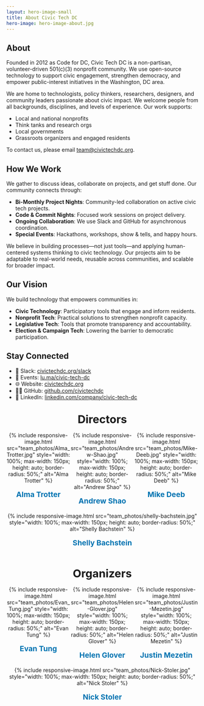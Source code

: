 ```yaml
---
layout: hero-image-small
title: About Civic Tech DC
hero-image: hero-image-about.jpg
---
```


## About

Founded in 2012 as Code for DC, Civic Tech DC is a non-partisan, volunteer-driven 501(c)(3) nonprofit community. We use open-source technology to support civic engagement, strengthen democracy, and empower public-interest initiatives in the Washington, DC area.

We are home to technologists, policy thinkers, researchers, designers, and community leaders passionate about civic impact. We welcome people from all backgrounds, disciplines, and levels of experience. Our work supports:

- Local and national nonprofits
- Think tanks and research orgs
- Local governments
- Grassroots organizers and engaged residents

To contact us, please email <team@civictechdc.org>.

## How We Work

We gather to discuss ideas, collaborate on projects, and get stuff done. Our community connects through:

- **Bi-Monthly Project Nights**: Community-led collaboration on active civic tech projects.
- **Code & Commit Nights**: Focused work sessions on project delivery.
- **Ongoing Collaboration**: We use Slack and GitHub for asynchronous coordination.
- **Special Events**: Hackathons, workshops, show & tells, and happy hours.

We believe in building processes—not just tools—and applying human-centered systems thinking to civic technology. Our projects aim to be adaptable to real-world needs, reusable across communities, and scalable for broader impact.

## Our Vision

We build technology that empowers communities in:

- **Civic Technology**: Participatory tools that engage and inform residents.
- **Nonprofit Tech**: Practical solutions to strengthen nonprofit capacity.
- **Legislative Tech**: Tools that promote transparency and accountability.
- **Election & Campaign Tech**: Lowering the barrier to democratic participation.

## Stay Connected

- 💬 Slack: [civictechdc.org/slack](https://civictechdc.org/slack)
- 📆 Events: [lu.ma/civic-tech-dc](https://lu.ma/civic-tech-dc)
- 🌐 Website: [civictechdc.org](https://civictechdc.org)
- 🧑‍💻 GitHub: [github.com/civictechdc](https://github.com/civictechdc)
- 🔗 LinkedIn: [linkedin.com/company/civic-tech-dc](https://linkedin.com/company/civic-tech-dc)

<h2 style="text-align: center; font-size: 1.8rem; margin-bottom: 1rem; margin-top: 2rem;">Directors</h2>
<div style="display: flex; flex-wrap: wrap; justify-content: space-between; gap: 0; width: 100%; margin: 0 auto; padding: 0;">
    <!-- Alma Trotter -->
    <div style="flex: 1; min-width: 150px; text-align: center;">
        {% include responsive-image.html src="team_photos/Alma_Trotter.jpg" style="width: 100%; max-width: 150px; height: auto; border-radius: 50%;" alt="Alma Trotter" %}
        <p style="margin-top: 1rem; font-size: 1.2rem; font-weight: bold;"><a href="https://www.linkedin.com/in/almatrotter/" target="_blank" style="text-decoration: none; color: #0073b1;">Alma Trotter</a></p>
    </div>
    <!-- Andrew Shao -->
    <div style="flex: 1; min-width: 150px; text-align: center;">
        {% include responsive-image.html src="team_photos/Andrew-Shao.jpg" style="width: 100%; max-width: 150px; height: auto; border-radius: 50%;" alt="Andrew Shao" %}
        <p style="margin-top: 1rem; font-size: 1.2rem; font-weight: bold;"><a href="https://www.linkedin.com/in/andrew-shao-55507497/" target="_blank" style="text-decoration: none; color: #0073b1;">Andrew Shao</a></p>
    </div>
    <!-- Mike Deeb -->
    <div style="flex: 1; min-width: 150px; text-align: center;">
       {% include responsive-image.html src="team_photos/Mike-Deeb.jpg" style="width: 100%; max-width: 150px; height: auto; border-radius: 50%;" alt="Mike Deeb" %}
        <p style="margin-top: 1rem; font-size: 1.2rem; font-weight: bold;"><a href="https://www.linkedin.com/in/michael-deeb/" target="_blank" style="text-decoration: none; color: #0073b1;">Mike Deeb</a></p>
    </div>
    <!-- Shelly Bachstein -->
    <div style="flex: 1; min-width: 150px; text-align: center;">
       {% include responsive-image.html  src="team_photos/shelly-bachstein.jpg" style="width: 100%; max-width: 150px; height: auto; border-radius: 50%;" alt="Shelly Bachstein" %}
        <p style="margin-top: 1rem; font-size: 1.2rem; font-weight: bold;"><a href="https://www.linkedin.com/in/sbachstein/" target="_blank" style="text-decoration: none; color: #0073b1;">Shelly Bachstein</a></p>
    </div>
</div>

<h2 style="text-align: center; font-size: 1.8rem; margin-bottom: 1rem; margin-top: 2rem;">Organizers</h2>
<div style="display: flex; flex-wrap: wrap; justify-content: space-between; gap: 0; width: 100%; margin: 0 auto; padding: 0;">
    <!-- Evan Tung -->
    <div style="flex: 1; min-width: 150px; text-align: center;">
        {% include responsive-image.html  src="team_photos/Evan_Tung.jpg" style="width: 100%; max-width: 150px; height: auto; border-radius: 50%;" alt="Evan Tung" %}
        <p style="margin-top: 1rem; font-size: 1.2rem; font-weight: bold;"><a href="https://www.linkedin.com/in/ejtung/" target="_blank" style="text-decoration: none; color: #0073b1;">Evan Tung</a></p>
    </div>
    <div style="flex: 1; min-width: 150px; text-align: center;">
        {% include responsive-image.html  src="team_photos/Helen-Glover.jpg" style="width: 100%; max-width: 150px; height: auto; border-radius: 50%;" alt="Helen Glover" %}
        <p style="margin-top: 1rem; font-size: 1.2rem; font-weight: bold;"><a href="https://www.linkedin.com/in/helen-glover/" target="_blank" style="text-decoration: none; color: #0073b1;">Helen Glover</a></p>
    </div>
    <!-- Justin Mezetin -->
    <div style="flex: 1; min-width: 150px; text-align: center;">
        {% include responsive-image.html  src="team_photos/Justin-Mezetin.jpg" style="width: 100%; max-width: 150px; height: auto; border-radius: 50%;" alt="Justin Mezetin" %}
        <p style="margin-top: 1rem; font-size: 1.2rem; font-weight: bold;"><a href="https://www.linkedin.com/in/justin-mezetin-3649b866/" target="_blank" style="text-decoration: none; color: #0073b1;">Justin Mezetin</a></p>
    </div>
<!-- Nick-->
    <div style="flex: 1; min-width: 150px; text-align: center;">
        {% include responsive-image.html  src="team_photos/Nick-Stoler.jpg" style="width: 100%; max-width: 150px; height: auto; border-radius: 50%;" alt="Nick Stoler" %}
        <p style="margin-top: 1rem; font-size: 1.2rem; font-weight: bold;"><a href="https://www.linkedin.com/in/nick-stoler-0032b5168/" target="_blank" style="text-decoration: none; color: #0073b1;">Nick Stoler</a></p>
    </div>
</div>
